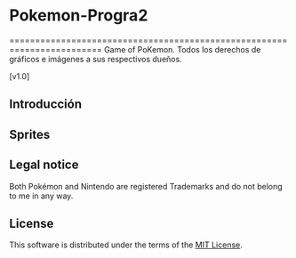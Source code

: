 # Pokemon-Progra2
========================================================================
Game of PoKemon. Todos los derechos de gráficos e imágenes a sus respectivos dueños.

[v1.0]

Introducción
------------------------------------------------------------------------


Sprites
------------------------------------------------------------------------



 Legal notice
------------------------------------------------------------------------
Both Pokémon and Nintendo are registered Trademarks and do not belong to me in any way.

License
------------------------------------------------------------------------

This software is distributed under the terms of the [MIT License][9].

  [9]: https://github.com/brayancruces/Pokemon-Progra2/blob/master/LICENSE
